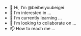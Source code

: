 - 👋 Hi, I’m @beibeiyoubeigei
- 👀 I’m interested in ...
- 🌱 I’m currently learning ...
- 💞️ I’m looking to collaborate on ...
- 📫 How to reach me ...

<!---
beibeiyoubeigei/beibeiyoubeigei is a ✨ special ✨ repository because its `README.md` (this file) appears on your GitHub profile.
You can click the Preview link to take a look at your changes.
--->
